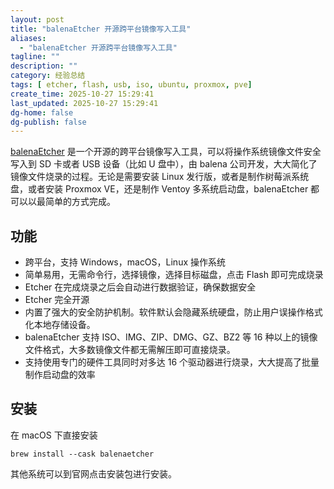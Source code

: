 ```yaml
---
layout: post
title: "balenaEtcher 开源跨平台镜像写入工具"
aliases:
  - "balenaEtcher 开源跨平台镜像写入工具"
tagline: ""
description: ""
category: 经验总结
tags: [ etcher, flash, usb, iso, ubuntu, proxmox, pve]
create_time: 2025-10-27 15:29:41
last_updated: 2025-10-27 15:29:41
dg-home: false
dg-publish: false
---
```


[balenaEtcher](https://etcher.balena.io/) 是一个开源的跨平台镜像写入工具，可以将操作系统镜像文件安全写入到 SD 卡或者 USB 设备（比如 U 盘中），由 balena 公司开发，大大简化了镜像文件烧录的过程。无论是需要安装 Linux 发行版，或者是制作树莓派系统盘，或者安装 Proxmox VE，还是制作 Ventoy 多系统启动盘，balenaEtcher 都可以以最简单的方式完成。

## 功能

- 跨平台，支持 Windows，macOS，Linux 操作系统
- 简单易用，无需命令行，选择镜像，选择目标磁盘，点击 Flash 即可完成烧录
- Etcher 在完成烧录之后会自动进行数据验证，确保数据安全
- Etcher 完全开源
- 内置了强大的安全防护机制。软件默认会隐藏系统硬盘，防止用户误操作格式化本地存储设备。
- balenaEtcher 支持 ISO、IMG、ZIP、DMG、GZ、BZ2 等 16 种以上的镜像文件格式，大多数镜像文件都无需解压即可直接烧录。
- 支持使用专门的硬件工具同时对多达 16 个驱动器进行烧录，大大提高了批量制作启动盘的效率

## 安装

在 macOS 下直接安装

```
brew install --cask balenaetcher
```

其他系统可以到官网点击安装包进行安装。
